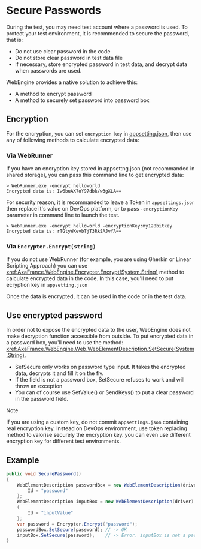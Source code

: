 ﻿# Secure Passwords

During the test, you may need test account where a password is used. To protect your test environment, it is recommended to secure the password, that is:
-	Do not use clear password in the code
-	Do not store clear password in test data file
-	If necessary, store encrypted password in test data, and decrypt data when passwords are used.

WebEngine provides a native solution to achieve this:
-	A method to encrypt password
-	A method to securely set password into password box

## Encryption
For the encryption, you can set `encryption key` in [appsetting.json](../articles/appsetting.md), then use any of following methods to calculate encrypted data:
### Via WebRunner
If you have an encryption key stored in appsettng.json (not recommanded in shared storage), you can pass this command line to get encrypted data:
```base
> WebRunner.exe -encrypt helloworld
Encrypted data is: Iw6buAX7oY97dbk/w3gXLA==
```


For security reason, it is recommanded to leave a Token in `appsettings.json` then replace it's value on DevOps platform, or to pass `-encryptionKey` parameter in command line to launch the test. 
```base
> WebRunner.exe -encrypt helloworld -encryptionKey:my128bitkey
Encrypted data is: rTGtyWKevbTjT3RkSAJvYA==
```


### Via `Encrypter.Encrypt(string)`
If you do not use WebRunner (for example, you are using Gherkin or Linear Scripting Approach) you can use <xref:AxaFrance.WebEngine.Encrypter.Encrypt(System.String)> method to calculate encrypted data in the code. In this case, you'll need to put ecryption key in `appsetting.json`

Once the data is encrypted, it can be used in the code or in the test data.

## Use encrypted password
In order not to expose the encrypted data to the user, WebEngine does not make decryption function accessible from outside. To put encrypted data in a password box, you'll need to use the method: 
<xref:AxaFrance.WebEngine.Web.WebElementDescription.SetSecure(System.String)>.

- SetSecure only works on password type input. It takes the encrypted data, decrypts it and fill it on the fly.
- If the field is not a password box, SetSecure refuses to work and will throw an exception
- You can of course use SetValue() or SendKeys() to put a clear password in the password field.

> [!NOTE]
> If you are using a custom key, do not commit `appsettings.json` containing real encryption key.
> Instead on DevOps environment, use token replacing method to valorise securely the encryption key. you can even use different encryption key for different test environments.

## Example

```csharp
public void SecurePassword()
{
    WebElementDescription passwordBox = new WebElementDescription(driver) {
        Id = "password"
    };
    WebElementDescription inputBox = new WebElementDescription(driver)
    {
        Id = "inputValue"
    };
    var password = Encrypter.Encrypt("password");
    passwordBox.SetSecure(password); // -> OK
    inputBox.SetSecure(password);    // -> Error. inputBox is not a password box
}
```
